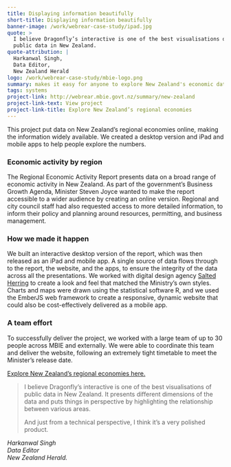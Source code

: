 ```yaml
---
title: Displaying information beautifully
short-title: Displaying information beautifully
banner-image: /work/webrear-case-study/ipad.jpg
quote: >
  I believe Dragonfly’s interactive is one of the best visualisations of
  public data in New Zealand.
quote-attribution: |
  Harkanwal Singh,
  Data Editor,
  New Zealand Herald
logo: /work/webrear-case-study/mbie-logo.png
summary: makes it easy for anyone to explore New Zealand's economic data
tags: systems 
project-link: http://webrear.mbie.govt.nz/summary/new-zealand
project-link-text: View project
project-link-title: Explore New Zealand’s regional economies
---
```


This project put data on New Zealand’s regional economies online, making the 
information widely available. We created a desktop version and iPad and mobile
apps to help people explore the numbers.

<!--more-->

### Economic activity by region
The Regional Economic Activity Report presents data on a broad range of
economic activity in New Zealand. As part of the government’s Business Growth Agenda, 
Minister Steven Joyce 
wanted to make the report accessible to a wider audience by creating an 
online version.  Regional and city council staff had also requested access to more detailed 
information, 
to inform their policy and planning around resources, permitting, and business management.

### How we made it happen  
We built an interactive desktop version of the report, which was
then released as an iPad and mobile app. A single source of data flows through to the report,
the website, and the apps, to ensure the integrity of the data across all the
presentations. We worked with digital design agency [Salted Herring](http://www.saltedherring.com) to create a look and feel that
matched the Ministry’s own styles. Charts and maps were drawn using the statistical software R, and we used the EmberJS
web framework to create a responsive, dynamic website that could also be cost-effectively delivered as a
mobile app.

### A team effort

To successfully deliver the project, we worked with a large team of up to 30 people across MBIE and 
externally. We were able to coordinate this team and deliver the website, following an 
extremely tight timetable to meet 
the Minister’s release date. 

[Explore New Zealand’s regional economies here.](http://webrear.mbie.govt.nz/summary/new-zealand)


> I believe Dragonfly’s interactive is one of the best visualisations of 
> public data in New Zealand. 
> It presents different dimensions of the data and puts things in perspective by 
> highlighting the relationship between various areas. 
> 
> And just from a technical perspective, I think it’s a very polished product.

<cite>Harkanwal Singh<br />
Data Editor<br />
New Zealand Herald.</cite>